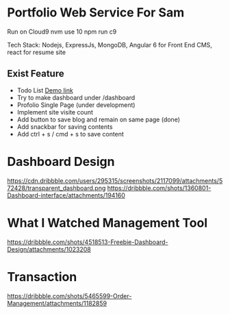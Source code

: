 # Portfolio Web Service For Sam

Run on Cloud9
nvm use 10
npm run c9

Tech Stack: Nodejs, ExpressJs, MongoDB, Angular 6 for Front End CMS, react for resume site

## Exist Feature

* Todo List [Demo link](https://samliweisen.github.io/#/todo)
* Try to make dashboard under /dashboard
* Profolio Single Page (under development)
* Implement site visite count
* Add button to save blog and remain on same page (done)
* Add snackbar for saving contents
* Add ctrl + s / cmd + s to save content

# Dashboard Design
https://cdn.dribbble.com/users/295315/screenshots/2117099/attachments/572428/transparent_dashboard.png
https://dribbble.com/shots/1360801-Dashboard-interface/attachments/194160

# What I Watched Management Tool
https://dribbble.com/shots/4518513-Freebie-Dashboard-Design/attachments/1023208

# Transaction
https://dribbble.com/shots/5465599-Order-Management/attachments/1182859